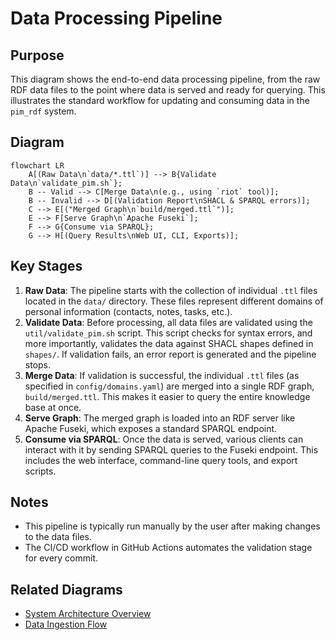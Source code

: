 # Data Processing Pipeline

## Purpose
This diagram shows the end-to-end data processing pipeline, from the raw RDF data files to the point where data is served and ready for querying. This illustrates the standard workflow for updating and consuming data in the `pim_rdf` system.

## Diagram
```mermaid
flowchart LR
    A[(Raw Data\n`data/*.ttl`)] --> B{Validate Data\n`validate_pim.sh`};
    B -- Valid --> C[Merge Data\n(e.g., using `riot` tool)];
    B -- Invalid --> D[(Validation Report\nSHACL & SPARQL errors)];
    C --> E[("Merged Graph\n`build/merged.ttl`")];
    E --> F[Serve Graph\n`Apache Fuseki`];
    F --> G{Consume via SPARQL};
    G --> H[(Query Results\nWeb UI, CLI, Exports)];
```

## Key Stages
1.  **Raw Data**: The pipeline starts with the collection of individual `.ttl` files located in the `data/` directory. These files represent different domains of personal information (contacts, notes, tasks, etc.).
2.  **Validate Data**: Before processing, all data files are validated using the `util/validate_pim.sh` script. This script checks for syntax errors, and more importantly, validates the data against SHACL shapes defined in `shapes/`. If validation fails, an error report is generated and the pipeline stops.
3.  **Merge Data**: If validation is successful, the individual `.ttl` files (as specified in `config/domains.yaml`) are merged into a single RDF graph, `build/merged.ttl`. This makes it easier to query the entire knowledge base at once.
4.  **Serve Graph**: The merged graph is loaded into an RDF server like Apache Fuseki, which exposes a standard SPARQL endpoint.
5.  **Consume via SPARQL**: Once the data is served, various clients can interact with it by sending SPARQL queries to the Fuseki endpoint. This includes the web interface, command-line query tools, and export scripts.

## Notes
- This pipeline is typically run manually by the user after making changes to the data files.
- The CI/CD workflow in GitHub Actions automates the validation stage for every commit.

## Related Diagrams
- [System Architecture Overview](../architecture/system-overview.md)
- [Data Ingestion Flow](./data-ingestion.md)
